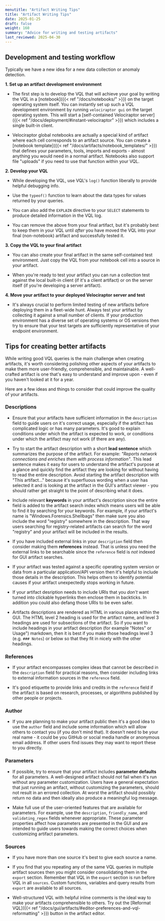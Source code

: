 ```yaml
---
menutitle: "Artifact Writing Tips"
title: "Artifact Writing Tips"
date: 2025-01-25
draft: false
weight: 160
summary: "Advice for writing and testing artifacts"
last_reviewed: 2025-04-30
---
```


## Development and testing workflow

Typically we have a new idea for a new data collection or anomaly detection.

**1. Set up an artifact development environment**

- The first step is to develop the VQL that will achieve your goal by writing
  the VQL in a [notebook]({{< ref "/docs/notebooks/" >}}) on the target
  operating system itself. You can instantly set up such a VQL development
  environment by running `velociraptor gui` on the target operating system.
  This will start a [self-contained Velociraptor server]({{< ref "/docs/deployment/#instant-velociraptor" >}})
  which includes a single built-in client.

- Velociraptor global notebooks are actually a special kind of artifact where
  each cell corresponds to an artifact source. You can create a
  [notebook template]({{< ref "/docs/artifacts/notebook_templates/" >}})
  that defines your parameters, tools, imports and exports - almost anything
  you would need in a normal artifact. Notebooks also support file "uploads"
  if you need to use that function within your VQL.

**2. Develop your VQL**

- While developing the VQL, use VQL's `log()` function liberally to provide
  helpful debugging info.

- Use the `typeof()` function to learn about the data types for values returned
  by your queries.

- You can also add the `EXPLAIN` directive to your `SELECT` statements to
  produce detailed information in the VQL log.

- You can remove the above from your final artifact, but it's probably best to
  keep them in your VQL until _after_ you have moved the VQL into your final
  (non-notebook) artifact and successfully tested it.

**3. Copy the VQL to your final artifact**

- You can also create your final artifact in the same self-contained test
  environment. Just copy the VQL from your notebook cell into a source in your
  artifact.

- When you're ready to test your artifact you can run a collection test against
  the local built-in client (if it's a client artifact) or on the server itself
  (if you're developing a server artifact).

**4. Move your artifact to your deployed Velociraptor server and test**

- It's always crucial to perform limited testing of new artifacts before
  deploying them in a fleet-wide hunt. Always test your artifact by collecting
  it against a small number of clients. If your production environment has a
  diverse set of operating systems or OS versions then try to ensure that your
  test targets are sufficiently representative of your endpoint environment.


## Tips for creating better artifacts

While writing good VQL queries is the main challenge when creating artifacts,
it's worth considering polishing other aspects of your artifacts to make them
more user-friendly, comprehensible, and maintainable. A well-crafted artifact is
one that's easy to understand and improve upon - even if you haven't looked at
it for a year.

Here are a few ideas and things to consider that could improve the quality of
your artifacts.

### Descriptions

- Ensure that your artifacts have sufficient information in the `description`
  field to guide users on it's correct usage, especially if the artifact has
  complicated logic or has many parameters. It's good to explain conditions
  under which the artifact is expected to work, or conditions under which the
  artifact may not work (if there are any).

- Try to start the artifact description with a short **lead sentence** which
  summarizes the purpose of the artifact. For example: _"Reports network
  connections and enriches them with process information"_. This lead sentence
  makes it easy for users to understand the artifact's purpose at a glance and
  quickly find the artifact they are looking for without having to read the
  entire description. Avoid starting the artifact description with "This
  artifact..." because it's superfluous wording when a user has selected it and
  is looking at the artifact in the GUI's artifact viewer - you should rather
  get straight to the point of describing what it does.

- Include relevant **keywords** in your artifact's description since the
  entire field is added to the artifact search index which means users will be
  able to find it by searching for your keywords. For example, if your
  artifact's name is "Windows.Forensics.Shellbags" then make sure you also
  include the word "registry" somewhere in the description. That way users
  searching for registry-related artifacts can search for the word "registry"
  and your artifact will be included in the results.

- If you have included external links in your `description` field then consider
  making them **references** instead. That is unless you need the external links
  to be searchable since the `reference` field is _not_ indexed for GUI artifact
  searches.

- If your artifact was tested against a specific operating system version or
  data from a particular application/API version then it's helpful to include
  those details in the description. This helps others to identify potential
  causes if your artifact unexpectedly stops working in future.

- If your artifact desription needs to include URIs that you _don't_ want turned
  into clickable hyperlinks then enclose them in backticks. In addition you
  could also defang those URIs to be even safer.

- Artifacts descriptions are rendered as HTML in various places within the GUI.
  The HTML level 2 heading is used for the artifact name, and level 3 headings
  are used for subsections of the artifact. So if you want to include headings
  in your artifact description (for example "Notes" or Usage") markdown, then it
  is best if you make those headings level 3 (e.g. `### Notes`) or below so that
  they fit in nicely with the other headings.

### References

- If your artifact encompasses complex ideas that cannot be described in the
  `description` field for practical reasons, then consider including links to
  external information sources in the `reference` field.

- It's good etiquette to provide links and credits in the `reference` field if
  the artifact is based on research, processes, or algorithms published by other
  people or projects.

### Author

- If you are planning to make your artifact public then it's a good idea to use
  the `author` field and include some information which will allow others to
  contact you (if you don't mind that). It doesn't need to be your real name -
  it could be you GitHub or social media handle or anonymous email address. If
  other users find issues they may want to report these to you directly.

### Parameters

- If possible, try to ensure that your artifact includes **parameter defaults**
  for all parameters. A well-designed artifact should not fail when it's run
  without any parameter customization. Users have a general expectation that
  just running an artifact, without customizing the parameters, should not
  result in an errored collection. At worst the artifact should possibly return
  no data and then ideally also produce a meaningful log message.

- Make full use of the user-oriented features that are available for parameters.
  For example, use the `description`, `friendly_name`, and `validating_regex`
  fields whenever appropriate. These parameter properties affect how parameters
  are presented in the GUI and are intended to guide users towards making the
  correct choices when customizing artifact parameters.

### Sources

- If you have more than one source it's best to give each source a name.

- If you find that you repeating any of the same VQL queries in multiple
  artifact sources then you might consider consolidating them in the `export`
  section. Remember that VQL in the `export` section is run before VQL in all
  `sources`. Custom functions, variables and query results from `export` are
  available to all sources.

- Well-structured VQL with helpful inline comments is the ideal way to make your
  artifacts comprehensible to others. Try out the
  [Reformat VQL]({{< ref "/docs/gui/artifacts/#editor-preferences-and-vql-reformatting" >}})
  button in the artifact editor.
